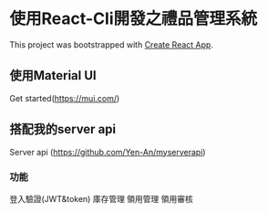 # 使用React-Cli開發之禮品管理系統
This project was bootstrapped with [Create React App](https://github.com/facebook/create-react-app).
## 使用Material UI
Get started(https://mui.com/)
## 搭配我的server api
Server api (https://github.com/Yen-An/myserverapi)
### 功能
登入驗證(JWT&token)
庫存管理
領用管理
領用審核
